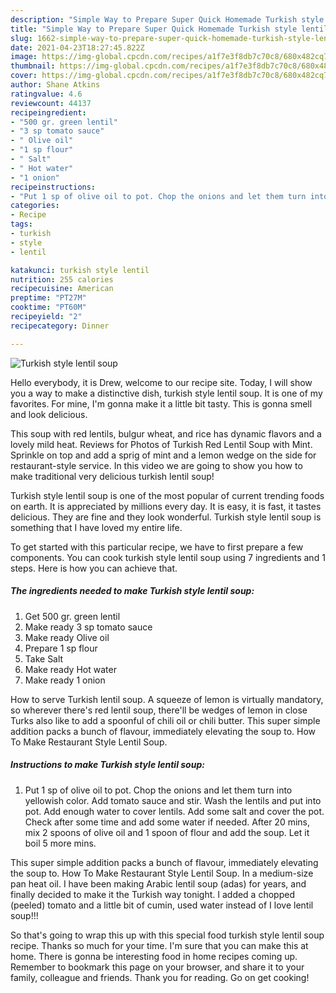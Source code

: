 ```yaml
---
description: "Simple Way to Prepare Super Quick Homemade Turkish style lentil soup"
title: "Simple Way to Prepare Super Quick Homemade Turkish style lentil soup"
slug: 1662-simple-way-to-prepare-super-quick-homemade-turkish-style-lentil-soup
date: 2021-04-23T18:27:45.822Z
image: https://img-global.cpcdn.com/recipes/a1f7e3f8db7c70c8/680x482cq70/turkish-style-lentil-soup-recipe-main-photo.jpg
thumbnail: https://img-global.cpcdn.com/recipes/a1f7e3f8db7c70c8/680x482cq70/turkish-style-lentil-soup-recipe-main-photo.jpg
cover: https://img-global.cpcdn.com/recipes/a1f7e3f8db7c70c8/680x482cq70/turkish-style-lentil-soup-recipe-main-photo.jpg
author: Shane Atkins
ratingvalue: 4.6
reviewcount: 44137
recipeingredient:
- "500 gr. green lentil"
- "3 sp tomato sauce"
- " Olive oil"
- "1 sp flour"
- " Salt"
- " Hot water"
- "1 onion"
recipeinstructions:
- "Put 1 sp of olive oil to pot. Chop the onions and let them turn into yellowish color. Add tomato sauce and stir. Wash the lentils and put into pot. Add enough water to cover lentils. Add some salt and cover the pot. Check after some time and add some water if needed. After 20 mins, mix 2 spoons of olive oil and 1 spoon of flour and add the soup. Let it boil 5 more mins."
categories:
- Recipe
tags:
- turkish
- style
- lentil

katakunci: turkish style lentil 
nutrition: 255 calories
recipecuisine: American
preptime: "PT27M"
cooktime: "PT60M"
recipeyield: "2"
recipecategory: Dinner

---
```



![Turkish style lentil soup](https://img-global.cpcdn.com/recipes/a1f7e3f8db7c70c8/680x482cq70/turkish-style-lentil-soup-recipe-main-photo.jpg)

Hello everybody, it is Drew, welcome to our recipe site. Today, I will show you a way to make a distinctive dish, turkish style lentil soup. It is one of my favorites. For mine, I'm gonna make it a little bit tasty. This is gonna smell and look delicious.

This soup with red lentils, bulgur wheat, and rice has dynamic flavors and a lovely mild heat. Reviews for Photos of Turkish Red Lentil Soup with Mint. Sprinkle on top and add a sprig of mint and a lemon wedge on the side for restaurant-style service. In this video we are going to show you how to make traditional very delicious turkish lentil soup!

Turkish style lentil soup is one of the most popular of current trending foods on earth. It is appreciated by millions every day. It is easy, it is fast, it tastes delicious. They are fine and they look wonderful. Turkish style lentil soup is something that I have loved my entire life.


To get started with this particular recipe, we have to first prepare a few components. You can cook turkish style lentil soup using 7 ingredients and 1 steps. Here is how you can achieve that.

<!--inarticleads1-->

##### The ingredients needed to make Turkish style lentil soup:

1. Get 500 gr. green lentil
1. Make ready 3 sp tomato sauce
1. Make ready  Olive oil
1. Prepare 1 sp flour
1. Take  Salt
1. Make ready  Hot water
1. Make ready 1 onion


How to serve Turkish lentil soup. A squeeze of lemon is virtually mandatory, so wherever there&#39;s red lentil soup, there&#39;ll be wedges of lemon in close Turks also like to add a spoonful of chili oil or chili butter. This super simple addition packs a bunch of flavour, immediately elevating the soup to. How To Make Restaurant Style Lentil Soup. 

<!--inarticleads2-->

##### Instructions to make Turkish style lentil soup:

1. Put 1 sp of olive oil to pot. Chop the onions and let them turn into yellowish color. Add tomato sauce and stir. Wash the lentils and put into pot. Add enough water to cover lentils. Add some salt and cover the pot. Check after some time and add some water if needed. After 20 mins, mix 2 spoons of olive oil and 1 spoon of flour and add the soup. Let it boil 5 more mins.


This super simple addition packs a bunch of flavour, immediately elevating the soup to. How To Make Restaurant Style Lentil Soup. In a medium-size pan heat oil. I have been making Arabic lentil soup (adas) for years, and finally decided to make it the Turkish way tonight. I added a chopped (peeled) tomato and a little bit of cumin, used water instead of I love lentil soup!!! 

So that's going to wrap this up with this special food turkish style lentil soup recipe. Thanks so much for your time. I'm sure that you can make this at home. There is gonna be interesting food in home recipes coming up. Remember to bookmark this page on your browser, and share it to your family, colleague and friends. Thank you for reading. Go on get cooking!
